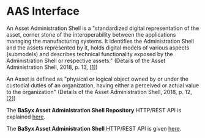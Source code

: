 # AAS Interface

An Asset Administration Shell is a "standardized digital representation of the asset, corner stone of the interoperability between the applications managing the manufacturing systems. It identifies the Administration Shell and the assets represented by it, holds digital models of various aspects (submodels) and describes technical functionality exposed by the Administration Shell or respective assets." (Details of the Asset Administration Shell, 2018, p. 13, [[1](https://www.plattform-i40.de/IP/Redaktion/DE/Downloads/Publikation/2018-verwaltungsschale-im-detail.pdf)])

An Asset is defined as "physical or logical object owned by or under the custodial duties of an organization, having either a perceived or actual value to the organization" (Details of the Asset Administration Shell, 2018, p. 12, [[2](https://www.plattform-i40.de/IP/Redaktion/DE/Downloads/Publikation/2018-verwaltungsschale-im-detail.pdf)])

The **BaSyx Asset Administration Shell Repository** HTTP/REST API is explained [here](https://app.swaggerhub.com/apis/BaSyx/basyx_asset_administration_shell_repository_http_rest_api/v1).


The **BaSyx Asset Administration Shell** HTTP/REST API is given [here](https://app.swaggerhub.com/apis/BaSyx/basyx_asset_administration_shell_http_rest_api/v1).